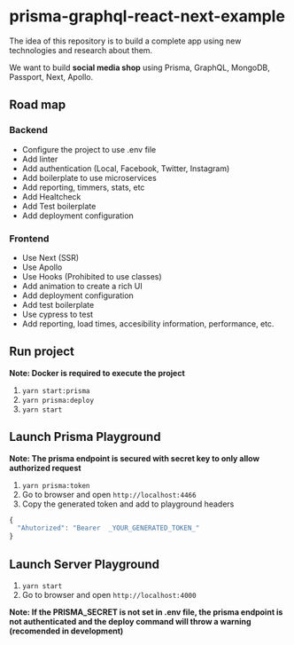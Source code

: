 # prisma-graphql-react-next-example

The idea of this repository is to build a complete app using new technologies and research about them.

We want to build **social media shop** using Prisma, GraphQL, MongoDB, Passport, Next, Apollo.

## Road map

### Backend
- Configure the project to use .env file
- Add linter 
- Add authentication (Local, Facebook, Twitter, Instagram)
- Add boilerplate to use microservices
- Add reporting, timmers, stats, etc
- Add Healtcheck
- Add Test boilerplate
- Add deployment configuration

### Frontend
- Use Next (SSR)
- Use Apollo
- Use Hooks (Prohibited to use classes)
- Add animation to create a rich UI
- Add deployment configuration
- Add test boilerplate
- Use cypress to test
- Add reporting, load times, accesibility information, performance, etc.


## Run project

**Note: Docker is required to execute the project**

1. ```yarn start:prisma```
2. ```yarn prisma:deploy```
3. ```yarn start```

## Launch Prisma Playground

**Note: The prisma endpoint is secured with secret key to only allow authorized request**

1. ```yarn prisma:token```
3. Go to browser and open ```http://localhost:4466```
2. Copy the generated token and add to playground headers
```javascript
{
  "Ahutorized": "Bearer  _YOUR_GENERATED_TOKEN_"
}
```

## Launch Server Playground

1. ```yarn start```
3. Go to browser and open ```http://localhost:4000```

**Note: If the PRISMA_SECRET is not set in .env file, the prisma endpoint is not authenticated and the deploy command will throw a warning (recomended in development)**
